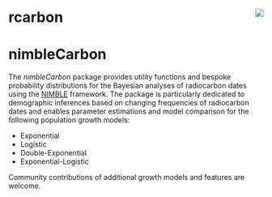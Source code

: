 # rcarbon <img src="/logo/rcarbon_logo.png" align="right" />

# nimbleCarbon
The _nimbleCarbon_ package provides utility functions and bespoke probability distributions for the Bayesian analyses of radiocarbon dates using the [NIMBLE](https://r-nimble.org/) framework. The package is particularly dedicated to demographic inferences based on changing frequencies of radiocarbon dates and enables parameter estimations and model comparison for the following population growth models:

* Exponential
* Logistic
* Double-Exponential
* Exponential-Logistic

Community contributions of additional growth models and features are welcome.


 
